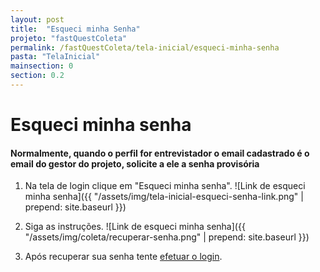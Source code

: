 ```yaml
---
layout: post
title:  "Esqueci minha Senha"
projeto: "fastQuestColeta"
permalink: /fastQuestColeta/tela-inicial/esqueci-minha-senha
pasta: "TelaInicial"
mainsection: 0
section: 0.2
---
```

# Esqueci minha senha

#### Normalmente, quando o perfil for entrevistador o email cadastrado é o email do gestor do projeto, solicite a ele a senha provisória

1. Na tela de login clique em "Esqueci minha senha".
![Link de esqueci minha senha]({{ "/assets/img/tela-inicial-esqueci-senha-link.png" | prepend: site.baseurl }})

2. Siga as instruções.
![Link de esqueci minha senha]({{ "/assets/img/coleta/recuperar-senha.png" | prepend: site.baseurl }})

3. Após recuperar sua senha tente [efetuar o login](/fastQuestColeta/tela-inicial/login).
